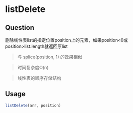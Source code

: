 # listDelete

## Question
删除线性表list的指定位置position上的元素，如果position<0或position>list.length就返回原list
> 与 splice(position, 1) 的效果相似

> 时间复杂度O(n)

> 线性表的顺序存储结构

## Usage
```javascript
listDelete(arr, position)
```
